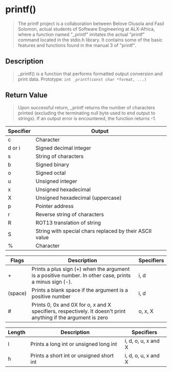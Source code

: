 # printf()
> The printf project is a collaboration between Belove Olusola and Fasil Solomon, actual students of Software Engineering at ALX-Africa, where a function named "_printf" imitates the actual "printf" command located in the stdio.h library. It contains some of the basic features and functions found in the manual 3 of "printf".

## Description
> _printf() is a function that performs formatted output conversion and print data.
Prototype: `int _printf(const char *format, ...)`

## Return Value
> Upon successful return, _printf returns the number of characters printed (excluding the terminating null byte used to end output to strings). If an output error is encountered, the function returns -1.

| Specifier | Output |
|-----------|--------|
| c |	Character |
| d or i |	Signed decimal integer |
| s |	String of characters |
| b |	Signed binary |
| o |	Signed octal |
| u |	Unsigned integer |
| x |	Unsigned hexadecimal |
| X |	Unsigned hexadecimal (uppercase) |
| p |	Pointer address |
| r |	Reverse string of characters |
| R |	ROT13 translation of string |
| S |	String with special chars replaced by their ASCII value |
| % |	Character |

| Flags |	Description	| Specifiers |
|-------|---------------|------------|
| + |	Prints a plus sign (+) when the argument is a positive number. In other case, prints a minus sign (-).	| i, d |
| (space) |	Prints a blank space if the argument is a positive number	| i, d |
| #	| Prints 0, 0x and 0X for o, x and X specifiers, respectively. It doesn't print anything if the argument is zero	| o, x, X |

| Length	| Description	| Specifiers |
|-----------|---------------|------------|
| l	| Prints a long int or unsigned long int	| i, d, o, u, x and X |
| h	| Prints a short int or unsigned short int	| i, d, o, u, x and X |
